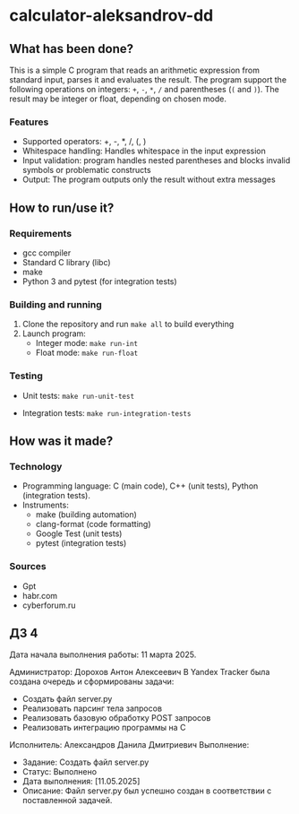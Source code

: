 # calculator-aleksandrov-dd

## What has been done?

This is a simple C program that reads an arithmetic expression from standard input, parses it and evaluates the result. The program support the following operations on integers: `+`, `-`, `*`, `/` and parentheses (`(` and `)`). The result may be integer or float, depending on chosen mode.

### Features

- Supported operators: +, -, *, /, (, )
- Whitespace handling: Handles whitespace in the input expression
- Input validation: program handles nested parentheses and blocks invalid symbols or problematic constructs
- Output: The program outputs only the result without extra messages

## How to run/use it?

### Requirements
- gcc compiler
- Standard C library (libc)
- make
- Python 3 and pytest (for integration tests)

### Building and running
1. Clone the repository and run `make all` to build everything
2. Launch program:
   - Integer mode:
   	`make run-int`
   - Float mode:
   	`make run-float`

### Testing
- Unit tests:
	`make run-unit-test`
	
- Integration tests:
	`make run-integration-tests`

## How was it made?

### Technology
- Programming language: C (main code), C++ (unit tests), Python (integration tests).
- Instruments:
  - make (building automation)
  - clang-format (code formatting)
  - Google Test (unit tests)
  - pytest (integration tests)

### Sources
- Gpt
- habr.com
- cyberforum.ru

##  ДЗ 4
Дата начала выполнения работы: 11 марта 2025.

Администратор: Дорохов Антон Алексеевич
В Yandex Tracker была создана очередь и сформированы задачи:
- Создать файл server.py
- Реализовать парсинг тела запросов
- Реализовать базовую обработку POST  запросов
- Реализовать интеграцию программы на C
  
Исполнитель: Александров Данила Дмитриевич
Выполнение:
- Задание: Создать файл server.py
- Статус: Выполнено
- Дата выполнения: [11.05.2025]
- Описание: Файл server.py был успешно создан в соответствии с поставленной задачей.

